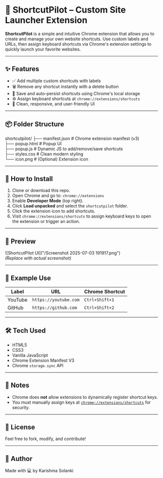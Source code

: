 # 🚀 ShortcutPilot – Custom Site Launcher Extension

**ShortcutPilot** is a simple and intuitive Chrome extension that allows you to create and manage your own website shortcuts. Use custom labels and URLs, then assign keyboard shortcuts via Chrome's extension settings to quickly launch your favorite websites.

---

## ✨ Features

- ✅ Add multiple custom shortcuts with labels
- 🗑️ Remove any shortcut instantly with a delete button
- 💾 Save and auto-persist shortcuts using Chrome's local storage
- ⚙️ Assign keyboard shortcuts at `chrome://extensions/shortcuts`
- 🧠 Clean, responsive, and user-friendly UI

---

## 📦 Folder Structure

shortcutpilot/
├── manifest.json # Chrome extension manifest (v3)<br>
├── popup.html # Popup UI <br>
├── popup.js # Dynamic JS to add/remove/save shortcuts<br>
├── styles.css # Clean modern styling<br>
└── icon.png # (Optional) Extension icon<br>


---

## 🔧 How to Install

1. Clone or download this repo.
2. Open Chrome and go to: `chrome://extensions`
3. Enable **Developer Mode** (top right).
4. Click **Load unpacked** and select the `shortcutpilot` folder.
5. Click the extension icon to add shortcuts.
6. Visit `chrome://extensions/shortcuts` to assign keyboard keys to open the extension or trigger an action.

---

## 📸 Preview

![ShortcutPilot UI]("/Screenshot 2025-07-03 191917.png")  
*(Replace with actual screenshot)*

---

## 📝 Example Use

| Label         | URL                         | Chrome Shortcut      |
|---------------|-----------------------------|-----------------------|
| YouTube       | `https://youtube.com`       | `Ctrl+Shift+1`        |
| GitHub        | `https://github.com`        | `Ctrl+Shift+2`        |

---

## 🛠 Tech Used

- HTML5  
- CSS3  
- Vanilla JavaScript  
- Chrome Extension Manifest V3  
- Chrome `storage.sync` API

---

## 📌 Notes

- Chrome does **not** allow extensions to dynamically register shortcut keys.
- You must manually assign keys at [`chrome://extensions/shortcuts`](chrome://extensions/shortcuts) for security.

---

## 🤝 License

 Feel free to fork, modify, and contribute!

---

## 👋 Author

Made with 💻 by Karishma Solanki

